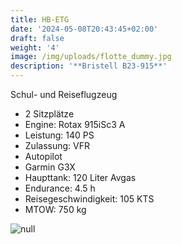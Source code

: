 ```yaml
---
title: HB-ETG
date: '2024-05-08T20:43:45+02:00'
draft: false
weight: '4'
image: /img/uploads/flotte_dummy.jpg
description: '**Bristell B23-915**'
---
```

Schul- und Reiseflugzeug

* 2 Sitzplätze
* Engine: Rotax 915iSc3 A
* Leistung: 140 PS
* Zulassung: VFR
* Autopilot
* Garmin G3X
* Haupttank: 120 Liter Avgas
* Endurance: 4.5 h
* Reisegeschwindigkeit: 105 KTS
* MTOW: 750 kg

![null](/img/uploads/flotte_cockpit_kfw-kof.jpg)
